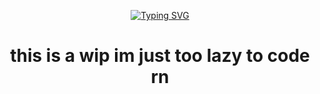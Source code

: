 <div align="center">

 [![Typing SVG](https://readme-typing-svg.demolab.com?font=Fira+Code&size=100&duration=2000&pause=1000&color=F7F7F7&center=true&width=1200&height=500&lines=Hai)](https://git.io/typing-svg)

 # this is a wip im just too lazy to code rn 

<!--
**Davestridersjuice/Davestridersjuice** is a ✨ _special_ ✨ repository because its `README.md` (this file) appears on your GitHub profile.

Here are some ideas to get you started:

- 🔭 I’m currently working on ...
- 🌱 I’m currently learning ...
- 👯 I’m looking to collaborate on ...
- 🤔 I’m looking for help with ...
- 💬 Ask me about ...
- 📫 How to reach me: ...
- 😄 Pronouns: ...
- ⚡ Fun fact: ...
-->
